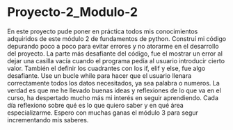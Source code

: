 # Proyecto-2_Modulo-2
En este proyecto pude poner en práctica todos mis conocimientos adquiridos de este módulo 2 de fundamentos de python.
Construí mi código depurando poco a poco para evitar errores y no atorarme en el desarrollo del proyecto.
La parte más desafiante del código, fue el mostrar un error al dejar una casilla vacía cuando el programa pedía al usuario introducir cierto valor.
También el definir los cuadrantes con los if, elif y else, fue algo desafiante.
Use un bucle while para hacer que el usuario llenara correctamente todos los datos necesitados, ya sea palabra o numeros.
La verdad es que me he llevado buenas ideas y reflexiones de lo que va en el curso, ha despertado mucho más mi interés en seguir aprendiendo.
Cada día reflexiono sobre qué es lo que quiero saber y en qué área especializarme.
Espero con muchas ganas el módulo 3 para segur incrementando mis saberes.
